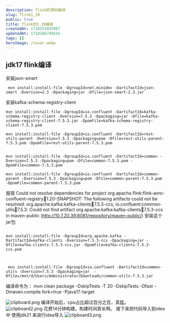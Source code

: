 ```yaml
---
description: flink的源码编译
slug: flink1_20
public: true
title: flink的1.20编译
createdAt: 1718253935987
updatedAt: 1718266749556
tags: []
heroImage: /cover.webp
---
```


## jdk17 flink编译

安装json-smart

```shell
 mvn install:install-file -DgroupId=net.minidev -DartifactId=json-smart -Dversion=2.3 -Dpackaging=jar -Dfile=json-smart-2.3.jar

```

安装kafka-schema-registry-client
```shell
mvn install:install-file -DgroupId=io.confluent -DartifactId=kafka-schema-registry-client -Dversion=7.5.3 -Dpackaging=jar -Dfile=kafka-schema-registry-client-7.5.3.jar -DpomFile=kafka-schema-registry-client-7.5.3.pom

mvn install:install-file -DgroupId=io.confluent -DartifactId=rest-utils-parent -Dversion=7.5.3 -Dpackaging=pom -Dfile=rest-utils-parent-7.5.3.pom -DpomFile=rest-utils-parent-7.5.3.pom


mvn install:install-file -DgroupId=io.confluent -DartifactId=common -Dversion=7.5.3 -Dpackaging=pom -Dfile=common-7.5.3.pom -DpomFile=common-7.5.3.pom

mvn install:install-file -DgroupId=io.confluent -DartifactId=common-parent -Dversion=7.5.3 -Dpackaging=pom -Dfile=common-parent-7.5.3.pom -DpomFile=common-parent-7.5.3.pom
```
报错
 Could not resolve dependencies for project org.apache.flink:flink-avro-confluent-registry:jar:1.20-SNAPSHOT: The following artifacts could not be resolved: org.apache.kafka:kafka-clients:jar:7.5.3-ccs, io.confluent:common-utils:jar:7.5.3: Could not find artifact org.apache.kafka:kafka-clients:jar:7.5.3-ccs in maven-public (http://10.7.20.39:8081/repository/maven-public/)
 安装这个jar包
 ```shell
 
 mvn install:install-file -DgroupId=org.apache.kafka -DartifactId=kafka-clients -Dversion=7.5.3-ccs -Dpackaging=jar -Dfile=kafka-clients-7.5.3-ccs.jar -DpomFile=kafka-clients-7.5.3-ccs.pom
 
 
 
  mvn install:install-file -DgroupId=io.confluent -DartifactId=common-utils -Dversion=7.5.3 -Dpackaging=jar  -Dfile=/mnt/d/Users/Administrator/Downloads/common-utils-7.5.3.jar

```

编译命令为：
  mvn clean package  -DskipTests  -T 20  -DskipTests  -Dfast -Dmaven.compile.fork=true   -Pjava17-target

![clipboard.png](/posts/flink1_20_clipboard-png.png)
编译开始后，cpu占比超过百分之百，真猛。
![clipboard2.png](/posts/flink1_20_clipboard2-png.png)
花费14分钟构建。构建时间真长啊。
接下来把代码导入到idea中
使用jdk21 来进行idea导入
![clipboard3.png](/posts/flink1_20_clipboard3-png.png)
